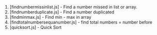 1. [findnumbermissinlist.js] - Find a number missed in list or array.
2. [findnumberduplicate.js] - Find a number duplicated
3. [findminmax.js] - Find min - max in array
4. [findtotalnumbersequanumber.js] - find total numbers = number before
5. [quicksort.js] - Quick Sort